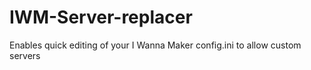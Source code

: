 # IWM-Server-replacer
Enables quick editing of your I Wanna Maker config.ini to allow custom servers
